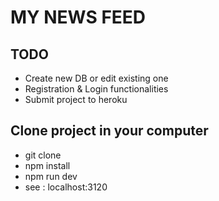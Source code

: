 # MY NEWS FEED

## TODO
- Create new DB or edit existing one
- Registration & Login functionalities
- Submit project to heroku

## Clone project in your computer
- git clone
- npm install
- npm run dev
- see : localhost:3120


